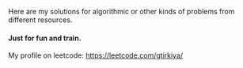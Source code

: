 Here are my solutions for algorithmic or other kinds of problems from different 
resources. 

#### Just for fun and train.

My profile on leetcode: https://leetcode.com/gtirkiya/
